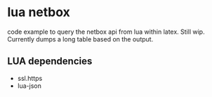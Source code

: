 # lua netbox

code example to query the netbox api from lua within latex.
Still wip. Currently dumps a long table based on the output.

## LUA dependencies

- ssl.https
- lua-json
